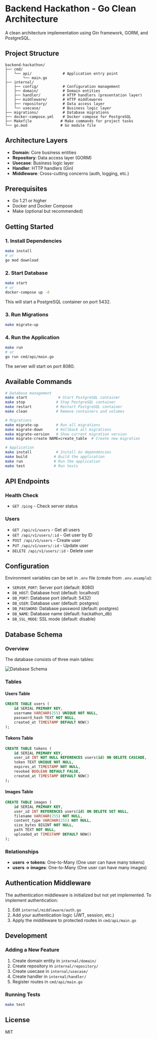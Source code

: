 # Backend Hackathon - Go Clean Architecture

A clean architecture implementation using Gin framework, GORM, and PostgreSQL.

## Project Structure

```
backend-hackathon/
├── cmd/
│   └── api/              # Application entry point
│       └── main.go
├── internal/
│   ├── config/           # Configuration management
│   ├── domain/           # Domain entities
│   ├── handler/          # HTTP handlers (presentation layer)
│   ├── middleware/       # HTTP middlewares
│   ├── repository/       # Data access layer
│   └── usecase/          # Business logic layer
├── migrations/           # Database migrations
├── docker-compose.yml    # Docker compose for PostgreSQL
├── Makefile             # Make commands for project tasks
└── go.mod               # Go module file
```

## Architecture Layers

- **Domain**: Core business entities
- **Repository**: Data access layer (GORM)
- **Usecase**: Business logic layer
- **Handler**: HTTP handlers (Gin)
- **Middleware**: Cross-cutting concerns (auth, logging, etc.)

## Prerequisites

- Go 1.21 or higher
- Docker and Docker Compose
- Make (optional but recommended)

## Getting Started

### 1. Install Dependencies

```bash
make install
# or
go mod download
```

### 2. Start Database

```bash
make start
# or
docker-compose up -d
```

This will start a PostgreSQL container on port 5432.

### 3. Run Migrations

```bash
make migrate-up
```

### 4. Run the Application

```bash
make run
# or
go run cmd/api/main.go
```

The server will start on port 8080.

## Available Commands

```bash
# Database management
make start              # Start PostgreSQL container
make stop              # Stop PostgreSQL container
make restart           # Restart PostgreSQL container
make clean             # Remove containers and volumes

# Migrations
make migrate-up        # Run all migrations
make migrate-down      # Rollback all migrations
make migrate-version   # Show current migration version
make migrate-create NAME=create_table  # Create new migration

# Application
make install           # Install Go dependencies
make build            # Build the application
make run              # Run the application
make test             # Run tests
```

## API Endpoints

### Health Check
- `GET /ping` - Check server status

### Users
- `GET /api/v1/users` - Get all users
- `GET /api/v1/users/:id` - Get user by ID
- `POST /api/v1/users` - Create user
- `PUT /api/v1/users/:id` - Update user
- `DELETE /api/v1/users/:id` - Delete user

## Configuration

Environment variables can be set in `.env` file (create from `.env.example`):

- `SERVER_PORT`: Server port (default: 8080)
- `DB_HOST`: Database host (default: localhost)
- `DB_PORT`: Database port (default: 5432)
- `DB_USER`: Database user (default: postgres)
- `DB_PASSWORD`: Database password (default: postgres)
- `DB_NAME`: Database name (default: hackathon_db)
- `DB_SSL_MODE`: SSL mode (default: disable)

## Database Schema

### Overview

The database consists of three main tables:

![Database Schema](docs/db/db_schema.png)

### Tables

#### Users Table
```sql
CREATE TABLE users (
    id SERIAL PRIMARY KEY,
    username VARCHAR(255) UNIQUE NOT NULL,
    password_hash TEXT NOT NULL,
    created_at TIMESTAMP DEFAULT NOW()
);
```

#### Tokens Table
```sql
CREATE TABLE tokens (
    id SERIAL PRIMARY KEY,
    user_id INT NOT NULL REFERENCES users(id) ON DELETE CASCADE,
    token TEXT UNIQUE NOT NULL,
    expires_at TIMESTAMP NOT NULL,
    revoked BOOLEAN DEFAULT FALSE,
    created_at TIMESTAMP DEFAULT NOW()
);
```

#### Images Table
```sql
CREATE TABLE images (
    id SERIAL PRIMARY KEY,
    user_id INT REFERENCES users(id) ON DELETE SET NULL,
    filename VARCHAR(255) NOT NULL,
    content_type VARCHAR(255) NOT NULL,
    size_bytes BIGINT NOT NULL,
    path TEXT NOT NULL,
    uploaded_at TIMESTAMP DEFAULT NOW()
);
```

### Relationships

- **users → tokens**: One-to-Many (One user can have many tokens)
- **users → images**: One-to-Many (One user can have many images)

## Authentication Middleware

The authentication middleware is initialized but not yet implemented. To implement authentication:

1. Edit `internal/middleware/auth.go`
2. Add your authentication logic (JWT, session, etc.)
3. Apply the middleware to protected routes in `cmd/api/main.go`

## Development

### Adding a New Feature

1. Create domain entity in `internal/domain/`
2. Create repository in `internal/repository/`
3. Create usecase in `internal/usecase/`
4. Create handler in `internal/handler/`
5. Register routes in `cmd/api/main.go`

### Running Tests

```bash
make test
```

## License

MIT

